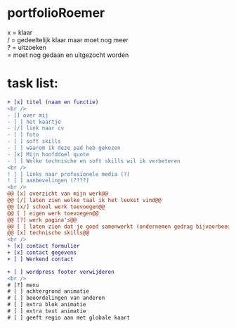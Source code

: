 # portfolioRoemer
x = klaar <br>
/ = gedeeltelijk klaar maar moet nog meer <br>
? = uitzoeken <br>
  = moet nog gedaan en uitgezocht worden <br> 
# task list:
```diff
+ [x] titel (naam en functie)
<br />
- [] over mij
- [ ] het kaartje
- [/] link naar cv
- [ ] foto
- [ ] soft skills
- [ ] waarom ik deze pad heb gekozen
- [x] Mijn hoofddoel quote
- [ ] Welke technische en soft skills wil ik verbeteren
<br />
! [ ] links naar profesionele media (?)
! [ ] aanbevelingen (????)
<br />
@@ [x] overzicht van mijn werk@@
@@ [/] laten zien welke taal ik het leukst vind@@
@@ [x/] school werk toevoegen@@
@@ [ ] eigen werk toevoegen@@
@@ [?] werk pagina's@@
@@ [ ] laten zien dat je goed samenwerkt (ondernemen gedrag bijvoorbeed)@@
@@ [x] technische skills@@ 
<br />
+ [x] contact formulier
+ [x] contact gegevens
+ [ ] Werkend contact

+ [ ] wordpress footer verwijderen
<br />
# [?] menu
# [ ] achtergrond animatie
# [ ] beoordelingen van anderen
# [ ] extra blok animatie
# [ ] extra text animatie
# [ ] geeft regio aan met globale kaart
```
